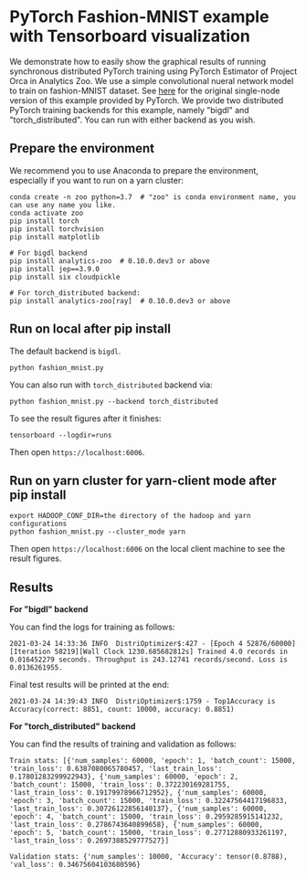 # PyTorch Fashion-MNIST example with Tensorboard visualization
We demonstrate how to easily show the graphical results of running synchronous distributed PyTorch training using PyTorch Estimator of Project Orca in Analytics Zoo. We use a simple convolutional nueral network model to train on fashion-MNIST dataset. See [here](https://pytorch.org/tutorials/intermediate/tensorboard_tutorial.html) for the original single-node version of this example provided by PyTorch. We provide two distributed PyTorch training backends for this example, namely "bigdl" and "torch_distributed". You can run with either backend as you wish.

## Prepare the environment

We recommend you to use Anaconda to prepare the environment, especially if you want to run on a yarn cluster:

```
conda create -n zoo python=3.7  # "zoo" is conda environment name, you can use any name you like.
conda activate zoo
pip install torch
pip install torchvision
pip install matplotlib

# For bigdl backend
pip install analytics-zoo  # 0.10.0.dev3 or above
pip install jep==3.9.0
pip install six cloudpickle

# For torch_distributed backend:
pip install analytics-zoo[ray]  # 0.10.0.dev3 or above
```

## Run on local after pip install

The default backend is `bigdl`.

```
python fashion_mnist.py
```

You can also run with `torch_distributed` backend via:

```
python fashion_mnist.py --backend torch_distributed
```

To see the result figures after it finishes:

```
tensorboard --logdir=runs
```

Then open `https://localhost:6006`.

## Run on yarn cluster for yarn-client mode after pip install

```
export HADOOP_CONF_DIR=the directory of the hadoop and yarn configurations
python fashion_mnist.py --cluster_mode yarn
```

Then open `https://localhost:6006` on the local client machine to see the result figures.

## Results

**For "bigdl" backend**

You can find the logs for training as follows:

```
2021-03-24 14:33:36 INFO  DistriOptimizer$:427 - [Epoch 4 52876/60000][Iteration 58219][Wall Clock 1230.685682812s] Trained 4.0 records in 0.016452279 seconds. Throughput is 243.12741 records/second. Loss is 0.0136261955.
```

Final test results will be printed at the end:

```
2021-03-24 14:39:43 INFO  DistriOptimizer$:1759 - Top1Accuracy is Accuracy(correct: 8851, count: 10000, accuracy: 0.8851)
```

**For "torch_distributed" backend**

You can find the results of training and validation as follows:

```
Train stats: [{'num_samples': 60000, 'epoch': 1, 'batch_count': 15000, 'train_loss': 0.6387080065780457, 'last_train_loss': 0.17801283299922943}, {'num_samples': 60000, 'epoch': 2, 'batch_count': 15000, 'train_loss': 0.372230169281755, 'last_train_loss': 0.19179978966712952}, {'num_samples': 60000, 'epoch': 3, 'batch_count': 15000, 'train_loss': 0.32247564417196833, 'last_train_loss': 0.30726122856140137}, {'num_samples': 60000, 'epoch': 4, 'batch_count': 15000, 'train_loss': 0.2959285915141232, 'last_train_loss': 0.2786743640899658}, {'num_samples': 60000, 'epoch': 5, 'batch_count': 15000, 'train_loss': 0.27712880933261197, 'last_train_loss': 0.2697388529777527}]

Validation stats: {'num_samples': 10000, 'Accuracy': tensor(0.8788), 'val_loss': 0.34675604103680596}
```
